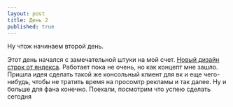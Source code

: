 ```yaml
---
layout: post
title: День 2
published: true
---
```

 



Ну чтож начинаем второй день.

Этот день начался с замечательной штуки на мой счет. [Новый дизайн строк от яндекса](https://yandex.ru/design/yarusov). Работает пока не очень, но как концепт мне зашло. Пришла идея сделать такой же консольный клиент для вк и еще чего-нибудь, чтобы не тратить время на просомтр рекламы и так далее. Ну и больше для фана конечно. Поехали, посмотрим что успею сделать сегодня
